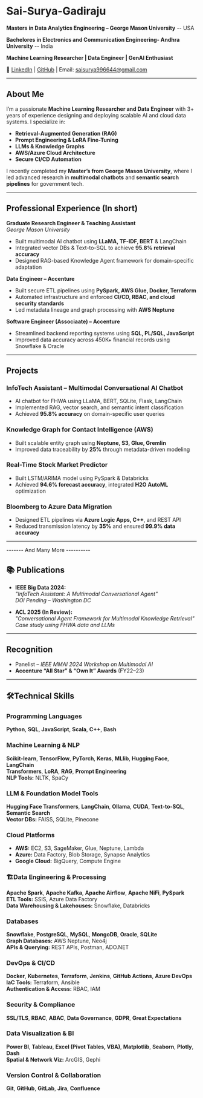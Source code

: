 # Sai-Surya-Gadiraju

 **Masters in Data Analytics Engineering – George Mason University**  -- USA
 
 **Bachelores in Electronics and Communication Engineering- Andhra University** -- India
 
 **Machine Learning Researcher | Data Engineer | GenAI Enthusiast**  
 
🔗 [LinkedIn](https://www.linkedin.com/in/ssgadiraju/) |  [GitHub](https://github.com/saisuryagadiraju) |  Email: saisurya996644@gmail.com

---

## About Me

I’m a passionate **Machine Learning Researcher and Data Engineer** with 3+ years of experience designing and deploying scalable AI and cloud data systems. I specialize in:

- **Retrieval-Augmented Generation (RAG)**
- **Prompt Engineering & LoRA Fine-Tuning**
- **LLMs & Knowledge Graphs**
- **AWS/Azure Cloud Architecture**
- **Secure CI/CD Automation**

I recently completed my **Master’s from George Mason University**, where I led advanced research in **multimodal chatbots** and **semantic search pipelines** for government tech.

---

## Professional Experience (In short)

**Graduate Research Engineer & Teaching Assistant**  
*George Mason University*  
- Built multimodal AI chatbot using **LLaMA, TF-IDF, BERT** & LangChain  
- Integrated vector DBs & Text-to-SQL to achieve **95.8% retrieval accuracy**  
- Designed RAG-based Knowledge Agent framework for domain-specific adaptation

**Data Engineer – Accenture**  
- Built secure ETL pipelines using **PySpark, AWS Glue, Docker, Terraform**  
- Automated infrastructure and enforced **CI/CD, RBAC, and cloud security standards**  
- Led metadata lineage and graph processing with **AWS Neptune**

**Software Engineer (Associaate) – Accenture**  
- Streamlined backend reporting systems using **SQL, PL/SQL, JavaScript**  
- Improved data accuracy across 450K+ financial records using Snowflake & Oracle

---

## Projects 

###  InfoTech Assistant – Multimodal Conversational AI Chatbot
- AI chatbot for FHWA using LLaMA, BERT, SQLite, Flask, LangChain  
- Implemented RAG, vector search, and semantic intent classification  
- Achieved **95.8% accuracy** on domain-specific user queries

###  Knowledge Graph for Contact Intelligence (AWS)
- Built scalable entity graph using **Neptune, S3, Glue, Gremlin**
- Improved data traceability by **25%** through metadata-driven modeling

###  Real-Time Stock Market Predictor
- Built LSTM/ARIMA model using PySpark & Databricks  
- Achieved **94.6% forecast accuracy**, integrated **H2O AutoML** optimization

###  Bloomberg to Azure Data Migration
- Designed ETL pipelines via **Azure Logic Apps, C++**, and REST API  
- Reduced transmission latency by **35%** and ensured **99.9% data accuracy**
---
------- And Many More ----------


## 📚 Publications

- **IEEE Big Data 2024:**  
  *"InfoTech Assistant: A Multimodal Conversational Agent"*  
  *DOI Pending – Washington DC*

- **ACL 2025 (In Review):**  
  *"Conversational Agent Framework for Multimodal Knowledge Retrieval"*  
  *Case study using FHWA data and LLMs*

---

##  Recognition

-  Panelist – *IEEE MMAI 2024 Workshop on Multimodal AI*  
- **Accenture “All Star” & “Own It” Awards** (FY22–23)

---



## 🛠Technical Skills

### Programming Languages
**Python**, **SQL**, **JavaScript**, **Scala**, **C++**, **Bash**

###  Machine Learning & NLP
**Scikit-learn**, **TensorFlow**, **PyTorch**, **Keras**, **MLlib**, **Hugging Face**, **LangChain**  
**Transformers**, **LoRA**, **RAG**, **Prompt Engineering**  
**NLP Tools:** NLTK, SpaCy

### LLM & Foundation Model Tools
**Hugging Face Transformers**, **LangChain**, **Ollama**, **CUDA**, **Text-to-SQL**, **Semantic Search**  
**Vector DBs:** FAISS, SQLite, Pinecone

###  Cloud Platforms
- **AWS:** EC2, S3, SageMaker, Glue, Neptune, Lambda  
- **Azure:** Data Factory, Blob Storage, Synapse Analytics  
- **Google Cloud:** BigQuery, Compute Engine

### 🏗Data Engineering & Processing
**Apache Spark**, **Apache Kafka**, **Apache Airflow**, **Apache NiFi**, **PySpark**  
**ETL Tools:** SSIS, Azure Data Factory  
**Data Warehousing & Lakehouses:** Snowflake, Databricks

### Databases
**Snowflake**, **PostgreSQL**, **MySQL**, **MongoDB**, **Oracle**, **SQLite**  
**Graph Databases:** AWS Neptune, Neo4j  
**APIs & Querying:** REST APIs, Postman, ADO.NET

### DevOps & CI/CD
**Docker**, **Kubernetes**, **Terraform**, **Jenkins**, **GitHub Actions**, **Azure DevOps**  
**IaC Tools:** Terraform, Ansible  
**Authentication & Access:** RBAC, IAM

### Security & Compliance
**SSL/TLS**, **RBAC**, **ABAC**, **Data Governance**, **GDPR**, **Great Expectations**

###  Data Visualization & BI
**Power BI**, **Tableau**, **Excel (Pivot Tables, VBA)**, **Matplotlib**, **Seaborn**, **Plotly**, **Dash**  
**Spatial & Network Viz:** ArcGIS, Gephi

###  Version Control & Collaboration
**Git**, **GitHub**, **GitLab**, **Jira**, **Confluence**
